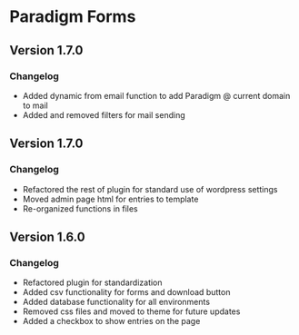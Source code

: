 # Paradigm Forms
## Version 1.7.0
### Changelog
- Added dynamic from email function to add Paradigm @ current domain to mail
- Added and removed filters for mail sending
## Version 1.7.0
### Changelog
- Refactored the rest of plugin for standard use of wordpress settings
- Moved admin page html for entries to template
- Re-organized functions in files

## Version 1.6.0
### Changelog
- Refactored plugin for standardization
- Added csv functionality for forms and download button
- Added database functionality for all environments
- Removed css files and moved to theme for future updates
- Added a checkbox to show entries on the page